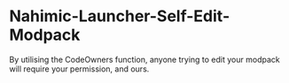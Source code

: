 # Nahimic-Launcher-Self-Edit-Modpack
By utilising the CodeOwners function, anyone trying to edit your modpack will require your permission, and ours.
